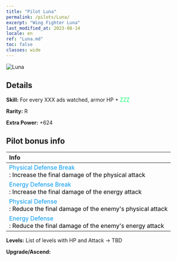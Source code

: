 ```yaml
---
title: "Pilot Luna"
permalink: /pilots/Luna/
excerpt: "Wing Fighter Luna"
last_modified_at: 2023-08-14
locale: en
ref: "Luna.md"
toc: false
classes: wide
---
```



 ![Luna](/images/pilots/aviator_piece_4004.png)

## Details

 **Skill:** For every XXX ads watched, armor HP + <span style="color: #03ff6b">ZZZ</span><br/><span style="color: #000000;"></span> 

 **Rarity:** R 

 **Extra Power:** +624 

## Pilot bonus info

  |  Info |
  |:------|
  | <span style="color: #0099f2">Physical Defense Break</span><br/><span style="color: #000000;">: Increase the final damage of the physical attack</span> |
  | <span style="color: #0099f2">Energy Defense Break</span><br/><span style="color: #000000;">: Increase the final damage of the energy attack</span> |
  | <span style="color: #0099f2">Physical Defense</span><br/><span style="color: #000000;">: Reduce the final damage of the enemy's physical attack</span> |
  | <span style="color: #0099f2">Energy Defense</span><br/><span style="color: #000000;">: Reduce the final damage of the enemy's energy attack</span> |

 **Levels:**  List of levels with HP and Attack -> TBD

 **Upgrade/Ascend:**  


